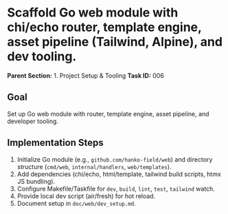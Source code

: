 # Scaffold Go web module with chi/echo router, template engine, asset pipeline (Tailwind, Alpine), and dev tooling.

**Parent Section:** 1. Project Setup & Tooling
**Task ID:** 006

## Goal
Set up Go web module with router, template engine, asset pipeline, and developer tooling.

## Implementation Steps
1. Initialize Go module (e.g., `github.com/hanko-field/web`) and directory structure (`cmd/web`, `internal/handlers`, `web/templates`).
2. Add dependencies (chi/echo, html/template, tailwind build scripts, htmx JS bundling).
3. Configure Makefile/Taskfile for `dev`, `build`, `lint`, `test`, `tailwind` watch.
4. Provide local dev script (air/fresh) for hot reload.
5. Document setup in `doc/web/dev_setup.md`.
